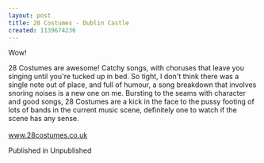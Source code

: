```yaml
---
layout: post
title: 28 Costumes - Dublin Castle
created: 1139674236
---
```

Wow!<p>28 Costumes are awesome! Catchy songs, with choruses that leave you singing until you're tucked up in bed. So tight, I don't think there was a single note out of place, and full of humour, a song breakdown that involves snoring noises is a new one on me. Bursting to the seams with character and good songs, 28 Costumes are a kick in the face to the pussy footing of lots of bands in the current music scene, definitely one to watch if the scene has any sense.<br><br><a href='http://www.28costumes.co.uk' target='_blank'>www.28costumes.co.uk</a>
<p>Published in Unpublished</p>
